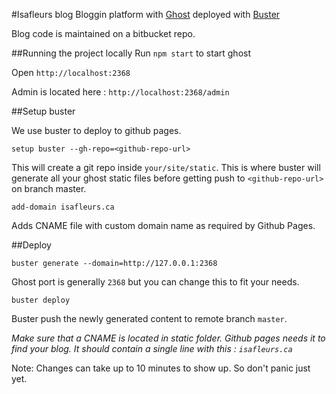 #Isafleurs blog
Bloggin platform with [Ghost](https://ghost.org/) deployed with [Buster](https://github.com/axitkhurana/buster/) 

Blog code is maintained on a bitbucket repo.



##Running the project locally
Run `npm start` to start ghost

Open `http://localhost:2368`

Admin is located here : `http://localhost:2368/admin`


##Setup buster

We use buster to deploy to github pages.

`setup buster --gh-repo=<github-repo-url>`

This will create a git repo inside `your/site/static`. This is where buster will generate all your ghost static files before getting push to `<github-repo-url>` on branch master.


`add-domain isafleurs.ca`

 Adds CNAME file with custom domain name as required by Github Pages.

##Deploy


`buster generate --domain=http://127.0.0.1:2368`

Ghost port is generally `2368` but you can change this to fit your needs.

`buster deploy`

Buster push the newly generated content to remote branch `master`.

*Make sure that a CNAME is located in static folder. Github pages needs it to find your blog. It should contain a single line with this : `isafleurs.ca`*

Note: Changes can take up to 10 minutes to show up. So don't panic just yet.
